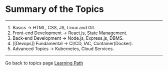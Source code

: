 # Summary of the Topics

---
1. Basics -> HTML, CSS, JS, Linux and Git.
2. Front-end Development -> React.js, State Management.
3. Back-end Development -> Node.js, Express.js, DBMS.
4. [[Devops]] Fundamental -> CI/CD, IAC, Container(Docker).
5. Advanced Topics -> Kubernetes, Cloud Services.
---

Go back to topics page [Learning Path](https://sumit7739.github.io/Webdev/Learning_Path.html)
